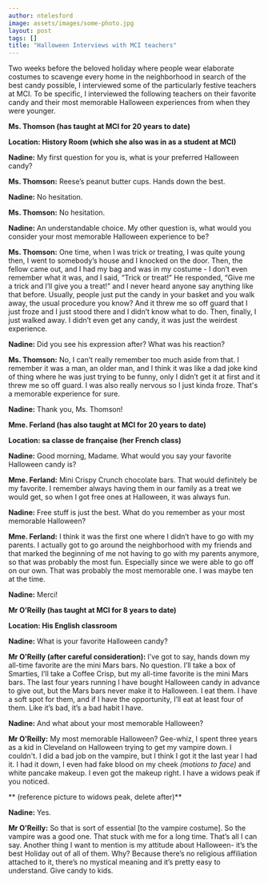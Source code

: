 ```yaml
---
author: ntelesford
image: assets/images/some-photo.jpg
layout: post
tags: []
title: "Halloween Interviews with MCI teachers"
---
```


Two weeks before the beloved holiday where people wear elaborate
costumes to scavenge every home in the neighborhood in search of the
best candy possible, I interviewed some of the particularly festive
teachers at MCI. To be specific, I interviewed the following teachers on
their favorite candy and their most memorable Halloween experiences from
when they were younger.

**Ms. Thomson (has taught at MCI for 20 years to date)**

**Location: History Room (which she also was in as a student at MCI)**

**Nadine:** My first question for you is, what is your preferred
Halloween candy?

**Ms. Thomson:** Reese’s peanut butter cups. Hands down the best.

**Nadine:** No hesitation.

**Ms. Thomson:** No hesitation.

**Nadine:** An understandable choice. My other question is, what would
you consider your most memorable Halloween experience to be?

**Ms. Thomson:** One time, when I was trick or treating, I was quite
young then, I went to somebody’s house and I knocked on the door. Then,
the fellow came out, and I had my bag and was in my costume - I don’t
even remember what it was, and I said, “Trick or treat!” He responded,
“Give me a trick and I’ll give you a treat!” and I never heard anyone
say anything like that before. Usually, people just put the candy in
your basket and you walk away, the usual procedure you know? And it
threw me so off guard that I just froze and I just stood there and I
didn’t know what to do. Then, finally, I just walked away. I didn’t even
get any candy, it was just the weirdest experience.

**Nadine:** Did you see his expression after? What was his reaction?

**Ms. Thomson:** No, I can’t really remember too much aside from that. I
remember it was a man, an older man, and I think it was like a dad joke
kind of thing where he was just trying to be funny, only I didn’t get it
at first and it threw me so off guard. I was also really nervous so I
just kinda froze. That's a memorable experience for sure.

**Nadine:** Thank you, Ms. Thomson!

**Mme. Ferland (has also taught at MCI for 20 years to date)**

**Location: sa classe de française (her French class)**

**Nadine:** Good morning, Madame. What would you say your favorite
Halloween candy is?

**Mme. Ferland:** Mini Crispy Crunch chocolate bars. That would
definitely be my favorite. I remember always having them in our family
as a treat we would get, so when I got free ones at Halloween, it was
always fun.

**Nadine:** Free stuff is just the best. What do you remember as your
most memorable Halloween?

**Mme. Ferland:** I think it was the first one where I didn’t have to go
with my parents. I actually got to go around the neighborhood with my
friends and that marked the beginning of me not having to go with my
parents anymore, so that was probably the most fun. Especially since we
were able to go off on our own. That was probably the most memorable
one. I was maybe ten at the time.

**Nadine:** Merci!

**Mr O’Reilly (has taught at MCI for 8 years to date)**

**Location: His English classroom**

**Nadine:** What is your favorite Halloween candy?

**Mr O’Reilly (after careful consideration):** I’ve got to say, hands
down my all-time favorite are the mini Mars bars. No question. I’ll take
a box of Smarties, I’ll take a Coffee Crisp, but my all-time favorite is
the mini Mars bars. The last four years running I have bought Halloween
candy in advance to give out, but the Mars bars never make it to
Halloween. I eat them. I have a soft spot for them, and if I have the
opportunity, I’ll eat at least four of them. Like it’s bad, it’s a bad
habit I have.

**Nadine:** And what about your most memorable Halloween?

**Mr O’Reilly:** My most memorable Halloween? Gee-whiz, I spent three
years as a kid in Cleveland on Halloween trying to get my vampire down.
I couldn't. I did a bad job on the vampire, but I think I got it the
last year I had it. I had it down, I even had fake blood on my cheek
_(motions to face)_ and white pancake makeup. I even got the makeup
right. I have a widows peak if you noticed.

\*\* (reference picture to widows peak, delete after)\*\*

**Nadine:** Yes.

**Mr O’Reilly:** So that is sort of essential \[to the vampire
costume\]. So the vampire was a good one. That stuck with me for a long
time. That’s all I can say. Another thing I want to mention is my
attitude about Halloween- it’s the best Holiday out of all of them. Why?
Because there’s no religious affiliation attached to it, there’s no
mystical meaning and it’s pretty easy to understand. Give candy to kids.
